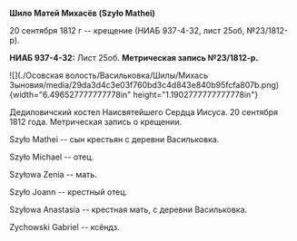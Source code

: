 **Шило Матей Михасёв (Szyło Mathei)**

20 сентября 1812 г -- крещение (НИАБ 937-4-32, лист 25об, №23/1812-р).

**НИАБ 937-4-32:** Лист 25об. **Метрическая запись №23/1812-р.**

![](./Осовская волость/Васильковка/Шилы/Михась Зыновия/media/29da3d4c3e03f760bd3c4d843e840b95fcfa807b.png){width="6.496527777777778in"
height="1.1902777777777778in"}

Дедиловичский костел Наисвятейшего Сердца Иисуса. 20 сентября 1812 года.
Метрическая запись о крещении.

Szyło Mathei -- сын крестьян с деревни Васильковка.

Szyło Michael -- отец.

Szyłowa Zenia -- мать.

Szyło Joann -- крестный отец.

Szyłowa Anastasia -- крестная мать, с деревни Васильковка.

Zychowski Gabriel -- ксёндз.
